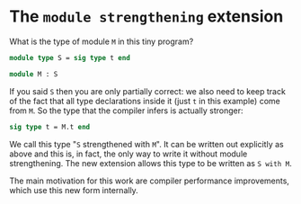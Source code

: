 # The `module strengthening` extension

What is the type of module `M` in this tiny program?

```ocaml
module type S = sig type t end

module M : S
```

If you said `S` then you are only partially correct: we also need to keep track
of the fact that all type declarations inside it (just `t` in this example) come
from `M`. So the type that the compiler infers is actually stronger:

```ocaml
sig type t = M.t end
```

We call this type "`S` strengthened with `M`". It can be written out explicitly
as above and this is, in fact, the only way to write it without module strengthening.
The new extension allows this type to be written as `S with M`.

The main motivation for this work are compiler performance improvements, which
use this new form internally.
